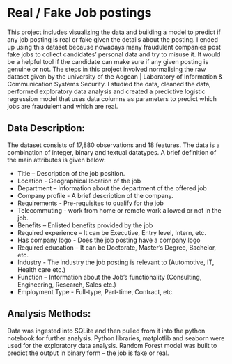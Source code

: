 # Real / Fake Job postings
This project includes visualizing the data and building a model to predict if any job posting is real or fake given the details about the posting. I ended up using this dataset because nowadays many fraudulent companies post fake jobs to collect candidates’ personal data and try to misuse it. It would be a helpful tool if the candidate can make sure if any given posting is genuine or not.
The steps in this project involved normalising the raw dataset given by the university of the Aegean | Laboratory of Information & Communication Systems Security. I studied the data, cleaned the data, performed exploratory data analysis and created a predictive logistic regression model that uses data columns as parameters to predict which jobs are fraudulent and which are real.

## Data Description:
The dataset consists of 17,880 observations and 18 features. The data is a combination of integer, binary and textual datatypes. A brief definition of the main attributes is given below:
- Title – Description of the job position. 
- Location - Geographical location of the job
- Department – Information about the department of the offered job 
- Company profile - A brief description of the company.
- Requirements - Pre-requisites to qualify for the job
- Telecommuting - work from home or remote work allowed or not in the job. 
- Benefits – Enlisted benefits provided by the job
- Required experience – It can be Executive, Entry level, Intern, etc. 
- Has company logo - Does the job posting have a company logo
- Required education – It can be Doctorate, Master’s Degree, Bachelor, etc.
- Industry - The industry the job posting is relevant to (Automotive, IT, Health care etc.)
- Function – Information about the Job’s functionality (Consulting, Engineering, Research, Sales etc.) 
- Employment Type - Full-type, Part-time, Contract, etc.


## Analysis Methods:
Data was ingested into SQLite and then pulled from it into the python notebook for further analysis. Python libraries, matplotlib and seaborn were used for the exploratory data analysis. Random Forest model was built to predict the output in binary form – the job is fake or real.